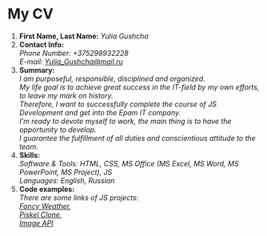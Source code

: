 # My CV  

1. __First Name, Last Name:__ *Yulia Gushcha*  
2. __Contact Info:__  
  *Phone Number: +375298932228*  
  *E-mail: Yulia_Gushcha@mail.ru*  
3. __Summary:__  
  *I am purposeful, responsible, disciplined and organized.  
  My life goal is to achieve great success in the IT-field by my own efforts, to leave my mark on history.  
  Therefore, I want to successfully complete the course of JS Development and get into the Epam IT company.  
  I’m ready to devote myself to work, the main thing is to have the opportunity to develop.  
  I guarantee the fulfillment of all duties and conscientious attitude to the team.*  
4. __Skills:__  
  *Software & Tools: HTML, CSS, MS Office (MS Excel, MS Word, MS PowerPoint, MS Project), JS*  
  *Languages: English, Russian*  
5. __Code examples:__  
    *There are some links of JS projects:  
    [Fancy Weather](https://yuliagushcha.github.io/weather/fancy-weather/dist/main/),  
    [Piskel Clone](https://yuliagushcha.github.io/piskel/simple-piskel-clone/dist/main/landingPage.html),  
    [Image API](https://yuliagushcha.github.io/image-api/codejam-image-api/src/index.html)*
